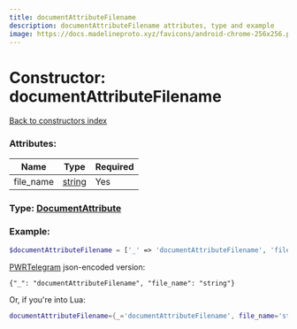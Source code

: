 ```yaml
---
title: documentAttributeFilename
description: documentAttributeFilename attributes, type and example
image: https://docs.madelineproto.xyz/favicons/android-chrome-256x256.png
---
```

# Constructor: documentAttributeFilename  
[Back to constructors index](index.md)



### Attributes:

| Name     |    Type       | Required |
|----------|---------------|----------|
|file\_name|[string](../types/string.md) | Yes|



### Type: [DocumentAttribute](../types/DocumentAttribute.md)


### Example:

```php
$documentAttributeFilename = ['_' => 'documentAttributeFilename', 'file_name' => 'string'];
```  

[PWRTelegram](https://pwrtelegram.xyz) json-encoded version:

```
{"_": "documentAttributeFilename", "file_name": "string"}
```


Or, if you're into Lua:

```lua
documentAttributeFilename={_='documentAttributeFilename', file_name='string'}

```


